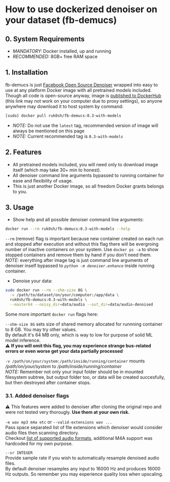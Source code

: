 # How to use dockerized denoiser on your dataset (fb-demucs)

## 0. System Requirements
- _MANDATORY:_ Docker installed, up and running
- _RECOMMENDED:_ 8GB+ free RAM space

## 1. Installation
fb-demucs is just [Facebook Open Source Denoiser](https://github.com/facebookresearch/denoiser) wrapped into easy to use at any platform Docker image with all pretrained models included.
<br>Though all code is open-source anyway, image is [published to DockerHub](https://hub.docker.com/r/ruk0sh/fb-demucs/tags) (this link may not work on your computer due to proxy settings), so anyone anywhere may download it to host system by command:
```bash
[sudo] docker pull ruk0sh/fb-demucs:0.3-with-models
```
- _NOTE:_ Do not use the `latest` tag, recommended version of image will always be mentioned on this page
- _NOTE:_ Current recommended tag is `0.3-with-models`

## 2. Features
- All pretrained models included, you will need only to download image itself (which may take 30+ min to honest).
- All denoiser command line arguments bypassed to running container for ease and flexibility of usage.
- This is just another Docker image, so all freedom Docker grants belongs to you.

## 3. Usage
* Show help and all possible denoiser command line arguments:
```bash
docker run --rm ruk0sh/fb-demucs:0.3-with-models --help
```
`--rm` (remove) flag is important because new container created on each run and stopped after execution and without this flag there will be evergroing number of inactive containers on your system.
Use `docker ps -a` to show stopped containers and remove them by hand if you don't need them.
_NOTE_: everything after image tag is just command line arguments of denoiser inself bypassed to _`python -m denoiser.enhance`_ inside running container.
* Denoise your data:
```bash
sudo docker run --rm --shm-size 8G \
  -v /path/to/dataset/on/your/computer:/app/data \
  ruk0sh/fb-demucs:0.3-with-models \
  --master64 --noisy_dir=data/audio --out_dir=data/audio-denoised
```
Some more important `docker run` flags here:

`--shm-size 8G` sets size of shared memory allocated for runnning container to 8 GB. You may try other values.
<br>By default it's 64 MB only, which is way to low for purpose of solid ML model inference.
<br>⚠️ **If you will omit this flag, you may experience strange bus-related errors or even worse get your data partially processed**

`-v /path/on/your/system:/path/inside/running/container` mounts _/path/on/your/system_ to _/path/inside/running/container_
<br>_NOTE:_ Remember not only your input folder should be in mounted filesystem subtree, but output folder too, or data will be created succesfully, but then destroyed after container stops.
### 3.1. Added denoiser flags
⚠️ This features were added to denoiser after cloning the original repo and were not tested very thorougly.
**Use them at your own risk.**

`-e wav mp3 m4a etc` or `--valid-extensions wav ...`
<br> Pass space separated list of file extensions which denoiser would consider audio files then scanning directory.
<br> Checkout [list of supported audio formats](https://pytorch.org/audio/stable/backend.html#load), additional M4A support was hardcoded for my own purpose.

`--sr INTEGER`
<br> Provide sample rate if you wish to automatically resample denoised audio files.
<br> By default denoiser resamples any input to 16000 Hz and produces 16000 Hz outputs. So remember you may experience quality loss when upscaling.
